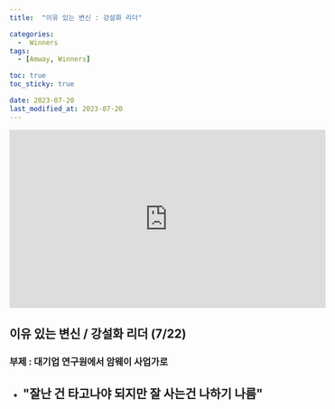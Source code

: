```yaml
---
title:  "이유 있는 변신 : 강설화 리더" 

categories:
  -  Winners
tags:
  - [Amway, Winners]

toc: true
toc_sticky: true

date: 2023-07-20
last_modified_at: 2023-07-20
---
```


<iframe width="560" height="315" src="https://www.youtube.com/embed/x7JG-ygefoA" title="YouTube video player" frameborder="0" allow="accelerometer; autoplay; clipboard-write; encrypted-media; gyroscope; picture-in-picture; web-share" allowfullscreen></iframe>


## 이유 있는 변신 / 강설화 리더 (7/22)
### 부제 : 대기업 연구원에서 암웨이 사업가로

+ "잘난 건 타고나야 되지만 잘 사는건 나하기 나름"
  - 